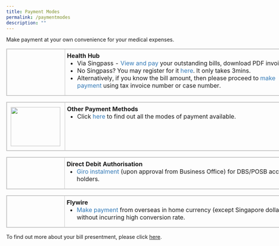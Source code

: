 ```yaml
---
title: Payment Modes
permalink: /paymentmodes
description: ""
---
```

Make payment at your own convenience for your medical expenses.

<table class="ms-rteTable-default" style="box-sizing: border-box; border: 1px solid rgb(198, 198, 198); border-collapse: collapse; border-spacing: 0px; background-color: transparent; width: 811px;"><tbody style="box-sizing: border-box;"><tr class="ms-rteTableEvenRow-default" style="box-sizing: border-box;"><td class="ms-rteTableEvenCol-default" style="box-sizing: border-box; padding: 7px 5px 6px; vertical-align: top; border: 1px solid rgb(198, 198, 198); width: 156px;"><a href="https://eservices.healthhub.sg/public/payments/singhealth" style="box-sizing: border-box; color: rgb(35, 82, 124); text-decoration: none !important; background-color: transparent; outline: 0px;"><img src="https://www.kkh.com.sg/patient-care/patient-billing-services/PublishingImages/healthhub.png" alt="" style="box-sizing: border-box; border: 0px; -webkit-tap-highlight-color: transparent; vertical-align: middle; max-width: 100%; margin: 5px;"></a></td><td class="ms-rteTableOddCol-default" style="box-sizing: border-box; padding: 7px 5px 6px; vertical-align: top; border: 1px solid rgb(198, 198, 198);"><strong style="box-sizing: border-box; font-weight: 700;">Health Hub</strong><br style="box-sizing: border-box;"><ul style="box-sizing: border-box; margin-top: 0px; margin-bottom: 10px;"><li style="box-sizing: border-box;">Via Singpass -<span>&nbsp;</span><a href="https://eservices.healthhub.sg/public/payments/singhealth" style="box-sizing: border-box; color: rgb(51, 122, 183); text-decoration: none; background-color: transparent;">View and pay<span>&nbsp;</span></a>your outstanding bills, download PDF invoices.</li><li style="box-sizing: border-box;">No Singpass? You may register for it<span>&nbsp;</span><a href="https://www.singpass.gov.sg/home/ui/assets/pdf/Singpass_Registration_Guide.pdf" target="_blank" style="box-sizing: border-box; color: rgb(51, 122, 183); text-decoration: none; background-color: transparent;">here</a>. It only takes 3mins.</li><li style="box-sizing: border-box;">Alternatively, if you know the bill amount, then please proceed to<span>&nbsp;</span><a href="https://eservices.healthhub.sg/public/payments/singhealth" target="_blank" style="box-sizing: border-box; color: rgb(51, 122, 183); text-decoration: none; background-color: transparent;">make payment<span>&nbsp;</span></a>using tax invoice number or case number.</li></ul></td></tr></tbody></table>

  

<table class="ms-rteTable-default" style="box-sizing: border-box; border: 1px solid rgb(198, 198, 198); border-collapse: collapse; border-spacing: 0px; background-color: transparent; width: 811px;"><tbody style="box-sizing: border-box;"><tr class="ms-rteTableEvenRow-default" style="box-sizing: border-box;"><td class="ms-rteTableEvenCol-default" style="box-sizing: border-box; padding: 7px 5px 6px; vertical-align: top; border: 1px solid rgb(198, 198, 198); width: 156px;"><a href="https://www.kkh.com.sg/patient-care/bill-payment" style="box-sizing: border-box; color: rgb(51, 122, 183); text-decoration: none; background-color: transparent;"><img src="https://www.kkh.com.sg/patient-care/patient-billing-services/PublishingImages/other-payments.png" alt="" style="box-sizing: border-box; border: 0px; -webkit-tap-highlight-color: transparent; vertical-align: middle; max-width: 100%; margin: 5px; width: 133px; height: 105px;"></a></td><td class="ms-rteTableOddCol-default" style="box-sizing: border-box; padding: 7px 5px 6px; vertical-align: top; border: 1px solid rgb(198, 198, 198); width: 656px;"><strong style="box-sizing: border-box; font-weight: 700;">Other Payment Methods</strong><br style="box-sizing: border-box;"><ul style="box-sizing: border-box; margin-top: 0px; margin-bottom: 10px;"><li style="box-sizing: border-box;">Click<span>&nbsp;</span><a href="https://www.kkh.com.sg/patient-care/bill-payment" style="box-sizing: border-box; color: rgb(51, 122, 183); text-decoration: none; background-color: transparent;">here</a><span>&nbsp;</span>to find out all the modes of payment available.</li></ul></td></tr></tbody></table>

  

<table class="ms-rteTable-default" style="box-sizing: border-box; border: 1px solid rgb(198, 198, 198); border-collapse: collapse; border-spacing: 0px; background-color: transparent; width: 811px;"><tbody style="box-sizing: border-box;"><tr class="ms-rteTableEvenRow-default" style="box-sizing: border-box;"><td class="ms-rteTableEvenCol-default" style="box-sizing: border-box; padding: 7px 5px 6px; vertical-align: top; border: 1px solid rgb(198, 198, 198); width: 156px;"><a href="https://www.dbs.com.sg/" target="_blank" style="box-sizing: border-box; color: rgb(51, 122, 183); text-decoration: none; background-color: transparent;"><img src="https://www.kkh.com.sg/patient-care/patient-billing-services/PublishingImages/giro.png" alt="" style="box-sizing: border-box; border: 0px; -webkit-tap-highlight-color: transparent; vertical-align: middle; max-width: 100%; margin: 5px;"></a></td><td class="ms-rteTableOddCol-default" style="box-sizing: border-box; padding: 7px 5px 6px; vertical-align: top; border: 1px solid rgb(198, 198, 198); width: 656px;"><strong style="box-sizing: border-box; font-weight: 700;">Direct Debit Authorisation</strong><br style="box-sizing: border-box;"><ul style="box-sizing: border-box; margin-top: 0px; margin-bottom: 10px;"><li style="box-sizing: border-box;"><a href="https://www.dbs.com.sg/" target="_blank" style="box-sizing: border-box; color: rgb(51, 122, 183); text-decoration: none; background-color: transparent;">Giro instalment<span>&nbsp;</span></a>(upon approval from Business Office) for DBS/POSB account holders.</li></ul></td></tr></tbody></table>

  

<table class="ms-rteTable-default" style="box-sizing: border-box; border: 1px solid rgb(198, 198, 198); border-collapse: collapse; border-spacing: 0px; background-color: transparent; width: 811px;"><tbody style="box-sizing: border-box;"><tr class="ms-rteTableEvenRow-default" style="box-sizing: border-box;"><th class="ms-rteTableFirstCol-default" rowspan="1" colspan="1" style="box-sizing: border-box; padding: 7px 5px 6px; text-align: left; vertical-align: top; color: rgb(119, 119, 119); font-weight: normal; border: 1px solid rgb(198, 198, 198); width: 156px;"><a href="https://payment.flywire.com/pay/payment" target="_blank" style="box-sizing: border-box; color: rgb(51, 122, 183); text-decoration: none; background-color: transparent;"><img src="https://www.kkh.com.sg/patient-care/patient-billing-services/PublishingImages/flywire.png" alt="" style="box-sizing: border-box; border: 0px; -webkit-tap-highlight-color: transparent; vertical-align: middle; max-width: 100%; margin: 5px;"></a></th><td class="ms-rteTableLastCol-default" rowspan="1" colspan="1" style="box-sizing: border-box; padding: 7px 5px 6px; vertical-align: top; border: 1px solid rgb(198, 198, 198); width: 656px;"><strong style="box-sizing: border-box; font-weight: 700;">Flywire</strong><br style="box-sizing: border-box;"><ul style="box-sizing: border-box; margin-top: 0px; margin-bottom: 10px;"><li style="box-sizing: border-box;"><a href="https://payment.flywire.com/pay/payment" target="_blank" style="box-sizing: border-box; color: rgb(51, 122, 183); text-decoration: none; background-color: transparent;">Make payment<span>&nbsp;</span></a>from overseas in home currency (except Singapore dollars) without incurring high conversion rate.</li></ul></td></tr></tbody></table>

  

To find out more about your bill presentment, please click [here](https://www.kkh.com.sg/patient-care/bill-payment).
